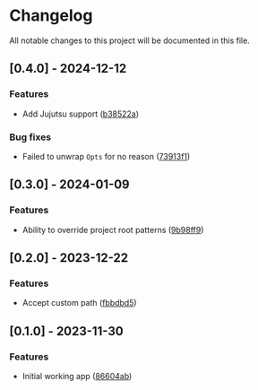 # Changelog

All notable changes to this project will be documented in this file.

## [0.4.0] - 2024-12-12

### Features

- Add Jujutsu support ([b38522a](https://github.com/azzamsa/toor/commit/b38522a81d69c8b65f1dd37f78dcdeab8d35c6b6))

### Bug fixes

- Failed to unwrap `Opts` for no reason ([73913f1](https://github.com/azzamsa/toor/commit/73913f111c095c6ee71e193064bd3d4d7a1367df))

## [0.3.0] - 2024-01-09

### Features

- Ability to override project root patterns ([9b98ff9](https://github.com/azzamsa/toor/commit/9b98ff9a90920a950931109573a0554872430207))

## [0.2.0] - 2023-12-22

### Features

- Accept custom path ([fbbdbd5](https://github.com/azzamsa/toor/commit/fbbdbd598cf73578760589d029ad8201148fe263))

## [0.1.0] - 2023-11-30

### Features

- Initial working app ([86604ab](https://github.com/azzamsa/toor/commit/86604abcf66b948412662419d4e0c114ed83b252))
